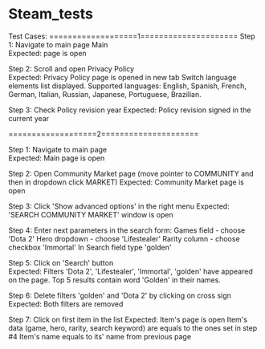 # Steam_tests

Test Cases:
===================1=====================
Step 1: Navigate to main page	Main   
  Expected: page is open
  
Step 2:	Scroll and open Privacy Policy	
  Expected:
    Privacy Policy page is opened in new tab
    Switch language elements list displayed.
    Supported languages: English, Spanish, French, German, Italian, Russian, Japanese, Portuguese, Brazilian.
    
Step 3: Check Policy revision year
  Expected:
    Policy revision signed in the current year
    
 ===================2=====================
 
Step 1:	Navigate to main page	
  Expected: Main page is open
  
Step 2:	Open Community Market page (move pointer to COMMUNITY and then in dropdown click MARKET) 
  Expected: Community Market page is open 
  
Step 3:	Click 'Show advanced options' in the right menu
  Expected: 'SEARCH COMMUNITY MARKET' window is open
  
Step 4: Enter next parameters in the search form: 
  Games field - choose 'Dota 2'
  Hero dropdown - choose 'Lifestealer'
  Rarity column - choose checkbox 'Immortal'
  In Search field type 'golden'
  
Step 5:	Click on 'Search' button	
  Expected: 
    Filters 'Dota 2', 'Lifestealer', 'Immortal', 'golden' have appeared on the page.
    Top 5 results contain word 'Golden' in their names.

Step 6:	 Delete filters 'golden' and 'Dota 2' by clicking on cross sign	
  Expected: Both filters are removed
  
Step 7: Click on first item in the list
  Expected:
    Item's page is open
    Item's data (game, hero, rarity, search keyword) are equals to the ones set in step #4
    Item's name equals to its' name from previous page




